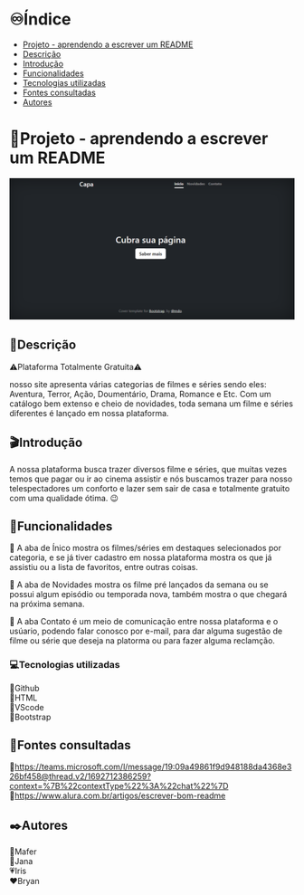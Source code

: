 # ♾️Índice

* [Projeto - aprendendo a escrever um README](#projeto---aprendendo-a-escrever-um-readme)  
* [Descrição](#descri%C3%A7%C3%A3o)  
* [Introdução](#introdu%C3%A7%C3%A3o)  
* [Funcionalidades](#funcionalidades)  
* [Tecnologias utilizadas](#tecnologias-utilizadas)  
* [Fontes consultadas](#fontes-consultadas)  
* [Autores](#autores)  

# 📁Projeto - aprendendo a escrever um README

![image info](_img/capa.png)

## 📝Descrição

⚠️Plataforma Totalmente Gratuita⚠️  

nosso site apresenta várias categorias de filmes e séries sendo eles: Aventura, Terror, Ação, Doumentário, Drama, Romance e Etc.
Com um catálogo bem extenso e cheio de novidades, toda semana um filme e séries diferentes é lançado em nossa plataforma.

## 🎬Introdução
A nossa plataforma busca trazer diversos filme e séries, que muitas vezes temos que pagar ou ir ao cinema assistir e nós buscamos trazer para nosso telespectadores um conforto e lazer sem sair de casa e totalmente gratuito com uma qualidade ótima. 😉

## 🔧Funcionalidades
📌 A aba de Ínico mostra os filmes/séries em destaques selecionados por categoria, e se já tiver cadastro em nossa plataforma mostra os que já assistiu ou a lista de favoritos, entre outras coisas.  

📌 A aba de Novidades mostra os filme pré lançados da semana ou se possui algum episódio ou temporada nova, também mostra o que chegará na próxima semana.  

📌 A aba Contato é um meio de comunicação entre nossa plataforma e o usúario, podendo falar conosco por e-mail, para dar alguma sugestão de filme ou série que deseja na platorma ou para fazer alguma reclamção.  

### 💻Tecnologias utilizadas
🔸Github  
🔸HTML  
🔸VScode  
🔸Bootstrap  

## 📃Fontes consultadas
🔹https://teams.microsoft.com/l/message/19:09a49861f9d948188da4368e326bf458@thread.v2/1692712386259?context=%7B%22contextType%22%3A%22chat%22%7D   
🔹https://www.alura.com.br/artigos/escrever-bom-readme  

## ✒️Autores
🤍Mafer  
🖤Jana  
💗Iris  
❤️Bryan  
